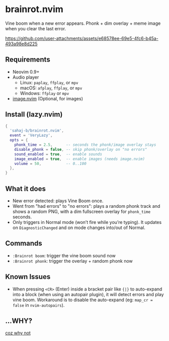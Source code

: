 # brainrot.nvim

Vine boom when a new error appears. Phonk + dim overlay + meme image when you clear the last error.


https://github.com/user-attachments/assets/e68578ee-69e5-4fc6-b45a-493a98e8d225


## Requirements
- Neovim 0.9+
- Audio player
  - Linux: `paplay`, `ffplay`, or `mpv`
  - macOS: `afplay`, `ffplay`, or `mpv`
  - Windows: `ffplay` or `mpv`
- [image.nvim](https://github.com/3rd/image.nvim) (Optional, for images)

## Install (lazy.nvim)
```lua
{
  'sahaj-b/brainrot.nvim',
  event = 'VeryLazy',
  opts = {
    phonk_time = 2.5,      -- seconds the phonk/image overlay stays
    disable_phonk = false, -- skip phonk/overlay on "no errors"
    sound_enabled = true,  -- enable sounds
    image_enabled = true,  -- enable images (needs image.nvim)
    volume = 50,           -- 0..100
  },
}
```

## What it does
- New error detected: plays Vine Boom once.
- Went from "had errors" to "no errors": plays a random phonk track and shows a random PNG, with a dim fullscreen overlay for `phonk_time` seconds.
- Only triggers in Normal mode (won’t fire while you’re typing). It updates on `DiagnosticChanged` and on mode changes into/out of Normal.

## Commands
- `:Brainrot boom`: trigger the vine boom sound now
- `:Brainrot phonk`: trigger the overlay + random phonk now

## Known Issues
- When pressing `<CR>` (Enter) inside a bracket pair like `{|}` to auto-expand into a block (when using an autopair plugin), it will detect errors and play vine boom. Workaround is to disable the auto-expand (eg: `map_cr = false` in `nvim-autopairs`).

## ...WHY?
[coz why not](https://x.com/sahaj__b/status/1981749009350811966)
